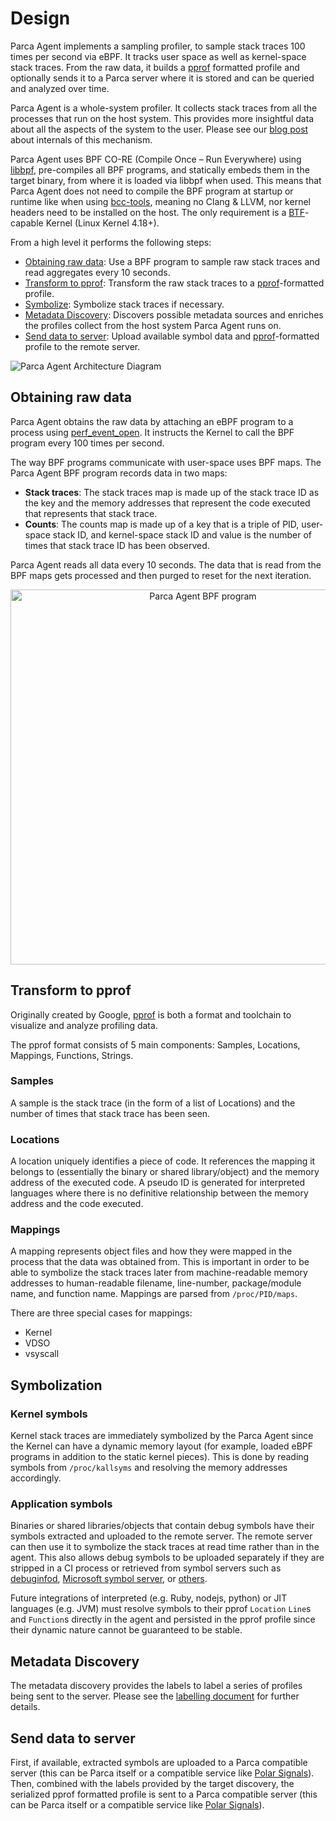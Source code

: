 # Design

Parca Agent implements a sampling profiler, to sample stack traces 100 times per second via eBPF. It tracks user space as well as kernel-space stack traces. From the raw data, it builds a [pprof](https://github.com/google/pprof) formatted profile and optionally sends it to a Parca server where it is stored and can be queried and analyzed over time.

Parca Agent is a whole-system profiler. It collects stack traces from all the processes that run on the host system. This provides more insightful data about all the aspects of the system to the user. Please see our [blog post](https://www.polarsignals.com/blog/posts/2022/08/24/system-wide-profiling/) about internals of this mechanism.

Parca Agent uses BPF CO-RE (Compile Once – Run Everywhere) using [libbpf](https://github.com/libbpf/libbpf), pre-compiles all BPF programs, and statically embeds them in the target binary, from where it is loaded via libbpf when used. This means that Parca Agent does not need to compile the BPF program at startup or runtime like when using [bcc-tools](https://github.com/iovisor/bcc/tree/master/tools), meaning no Clang & LLVM, nor kernel headers need to be installed on the host. The only requirement is a [BTF](https://www.kernel.org/doc/html/latest/bpf/btf.html)-capable Kernel (Linux Kernel 4.18+).

From a high level it performs the following steps:

* [Obtaining raw data](#obtaining-raw-data): Use a BPF program to sample raw stack traces and read aggregates every 10 seconds.
* [Transform to pprof](#transform-to-pprof): Transform the raw stack traces to a [pprof](https://github.com/google/pprof)-formatted profile.
* [Symbolize](#symbolization): Symbolize stack traces if necessary.
* [Metadata Discovery](#metadata-discovery): Discovers possible metadata sources and enriches the profiles collect from the host system Parca Agent runs on.
* [Send data to server](#send-data-to-server): Upload available symbol data and [pprof](https://github.com/google/pprof)-formatted profile to the remote server.

![Parca Agent Architecture Diagram](https://docs.google.com/drawings/d/18xXj1Tjt9l-iuR3gse1lqI4QA2XTCQOylC5kc2cVMT4/export/svg)

## Obtaining raw data

Parca Agent obtains the raw data by attaching an eBPF program to a process using [perf_event_open](https://man7.org/linux/man-pages/man2/perf_event_open.2.html). It instructs the Kernel to call the BPF program every 100 times per second.

The way BPF programs communicate with user-space uses BPF maps. The Parca Agent BPF program records data in two maps:

* **Stack traces**: The stack traces map is made up of the stack trace ID as the key and the memory addresses that represent the code executed that represents that stack trace.
* **Counts**: The counts map is made up of a key that is a triple of PID, user-space stack ID, and kernel-space stack ID and value is the number of times that stack trace ID has been observed.

Parca Agent reads all data every 10 seconds. The data that is read from the BPF maps gets processed and then purged to reset for the next iteration.

<p align="center">
  <img alt="Parca Agent BPF program" src="https://docs.google.com/drawings/d/1Xq3VpXzO9wo2k91ZQKVBzzo4axszTA0SCrzRSnosNi4/export/svg" alt="drawing" width="600" />
</p>

## Transform to pprof

Originally created by Google, [pprof](https://github.com/google/pprof) is both a format and toolchain to visualize and analyze profiling data.

The pprof format consists of 5 main components: Samples, Locations, Mappings, Functions, Strings.

### Samples

A sample is the stack trace (in the form of a list of Locations) and the number of times that stack trace has been seen.

### Locations

A location uniquely identifies a piece of code. It references the mapping it belongs to (essentially the binary or shared library/object) and the memory address of the executed code. A pseudo ID is generated for interpreted languages where there is no definitive relationship between the memory address and the code executed.

### Mappings

A mapping represents object files and how they were mapped in the process that the data was obtained from. This is important in order to be able to symbolize the stack traces later from machine-readable memory addresses to human-readable filename, line-number, package/module name, and function name. Mappings are parsed from `/proc/PID/maps`.

There are three special cases for mappings:

* Kernel
* VDSO
* vsyscall

## Symbolization

### Kernel symbols

Kernel stack traces are immediately symbolized by the Parca Agent since the Kernel can have a dynamic memory layout (for example, loaded eBPF programs in addition to the static kernel pieces). This is done by reading symbols from `/proc/kallsyms` and resolving the memory addresses accordingly.

### Application symbols

Binaries or shared libraries/objects that contain debug symbols have their symbols extracted and uploaded to the remote server. The remote server can then use it to symbolize the stack traces at read time rather than in the agent. This also allows debug symbols to be uploaded separately if they are stripped in a CI process or retrieved from symbol servers such as [debuginfod](https://sourceware.org/elfutils/Debuginfod.html), [Microsoft symbol server](https://docs.microsoft.com/en-us/windows-hardware/drivers/debugger/microsoft-public-symbols), or [others](https://getsentry.github.io/symbolicator/).

Future integrations of interpreted (e.g. Ruby, nodejs, python) or JIT languages (e.g. JVM) must resolve symbols to their pprof `Location` `Line`s and `Function`s directly in the agent and persisted in the pprof profile since their dynamic nature cannot be guaranteed to be stable.

## Metadata Discovery

The metadata discovery provides the labels to label a series of profiles being sent to the server. Please see the [labelling document](https://www.parca.dev/docs/parca-agent-labelling) for further details.

## Send data to server

First, if available, extracted symbols are uploaded to a Parca compatible server (this can be Parca itself or a compatible service like [Polar Signals](https://www.polarsignals.com/)). Then, combined with the labels provided by the target discovery, the serialized pprof formatted profile is sent to a Parca compatible server (this can be Parca itself or a compatible service like [Polar Signals](https://www.polarsignals.com/)).
